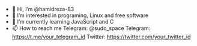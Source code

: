- 👋 Hi, I’m @hamidreza-83
- 👀 I’m interested in programing, Linux and free software
- 🌱 I’m currently learning JavaScript and C
- 📫 How to reach me Telegram: @sudo_space
Telegram: https://t.me/your_telegram_id
Twitter: https://twitter.com/your_twitter_id


<!---
hamidreza-83/hamidreza-83 is a ✨ special ✨ repository because its `README.md` (this file) appears on your GitHub profile.
You can click the Preview link to take a look at your changes.
--->
